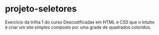 # projeto-seletores
Exercício da trilha 1 do curso Descodificadas em HTML e CSS que o intuito é criar um site simples composto por uma grade de quadrados coloridos.
